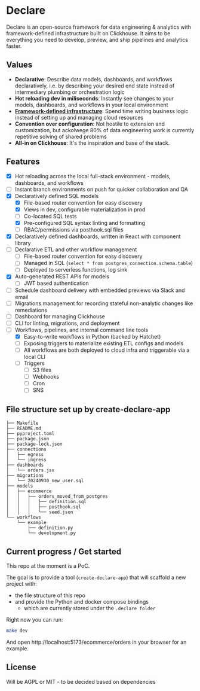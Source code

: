 # Declare

Declare is an open-source framework for data engineering & analytics with framework-defined infrastructure built on Clickhouse. It aims to be everything you need to develop, preview, and ship pipelines and analytics faster.

## Values

-   **Declarative**: Describe data models, dashboards, and workflows declaratively, i.e. by describing your desired end state instead of intermediary plumbing or orchestration logic
-   **Hot reloading dev in miliseconds**: Instantly see changes to your models, dashboards, and workflows in your local environment
-   **[Framework-defined infrastructure](https://vercel.com/blog/framework-defined-infrastructure)**: Spend time writing business logic instead of setting up and managing cloud resources
-   **Convention over configuration**: Not hostile to extension and customization, but ackolwege 80% of data engineering work is currently repetitive solving of shared problems
-   **All-in on Clickhouse**: It's the inspiration and base of the stack.

## Features

-   [x] Hot reloading across the local full-stack environment - models, dashboards, and workflows
-   [ ] Instant branch environments on push for quicker collaboration and QA
-   [x] Declaratively defined SQL models
    -   [x] File-based router convention for easy discovery
    -   [x] Views in dev, configurable materialization in prod
    -   [ ] Co-located SQL tests
    -   [x] Pre-configured SQL syntax linting and formatting
    -   [ ] RBAC/permissions via posthook.sql files
-   [x] Declaratively defined dashboards, written in React with component library
-   [ ] Declarative ETL and other workflow management
    -   [ ] File-based router convention for easy discovery
    -   [ ] Managed in SQL (`select * from postgres_connection.schema.table`)
    -   [ ] Deployed to serverless functions, log sink
-   [x] Auto-generated REST APIs for models
    -   [ ] JWT based authentication
-   [ ] Schedule dashboard delivery with embedded previews via Slack and email
-   [ ] Migrations management for recording stateful non-analytic changes like remediations
-   [ ] Dashboard for managing Clickhouse
-   [ ] CLI for linting, migrations, and deployment
-   [ ] Workflows, pipelines, and internal command line tools
    -   [x] Easy-to-write workflows in Python (backed by Hatchet)
    -   [ ] Exposing triggers to materialize existing ETL configs and models
    -   [ ] All workflows are both deployed to cloud infra and triggerable via a local CLI
    -   [ ] Triggers
        -   [ ] S3 files
        -   [ ] Webhooks
        -   [ ] Cron
        -   [ ] SNS

## File structure set up by create-declare-app

```
├── Makefile
├── README.md
├── pyproject.toml
├── package.json
├── package-lock.json
├── connections
│   ├── egress
│   └── ingress
├── dashboards
│   └── orders.jsx
├── migrations
│   └── 20240930_new_user.sql
├── models
│   ├── ecommerce
│   │   ├── orders_moved_from_postgres
│   │   │   ├── definition.sql
│   │   │   ├── posthook.sql
│   │   │   └── seed.json
└── workflows
    └── example
        ├── definition.py
        └── development.py
```

## Current progress / Get started

This repo at the moment is a PoC.

The goal is to provide a tool (`create-declare-app`) that will scaffold a new project with:

-   the file structure of this repo
-   and provide the Python and docker compose bindings
    -   which are currently stored under the `.declare folder`

Right now you can run:

```bash
make dev
```

And open http://localhost:5173/ecommerce/orders in your browser for an example.

## License

Will be AGPL or MIT - to be decided based on dependencies
